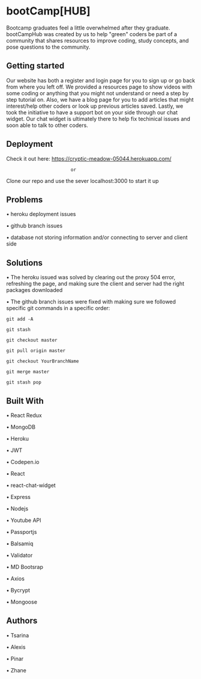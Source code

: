 # bootCamp[HUB]

Bootcamp graduates feel a little overwhelmed after they graduate. bootCampHub was created by us to help "green"
coders be part of a community that shares resources to improve coding, study concepts, and pose questions to the community.

## Getting started

Our website has both a register and login page for you to sign up or go back from where you left off. We provided a resources 
page to show videos with some coding or anything that you might not understand or need a step by step tutorial on. Also, we have a 
blog page for you to add articles that might interest/help other coders or look up previous articles saved. Lastly, we took the initiative 
to have a support bot on your side through our chat widget. Our chat widget is ultimately there to help fix techinical issues and soon 
able to talk to other coders.

## Deployment
Check it out here: https://cryptic-meadow-05044.herokuapp.com/

                            or
                            
                            
Clone our repo and use the sever localhost:3000 to start it up

## Problems
• heroku deployment issues

• github branch issues

• database not storing information and/or connecting to server and client side

## Solutions
• The heroku issued was solved by clearing out the proxy 504 error, refreshing the page, and making sure the client and server had the
right packages downloaded 



• The github branch issues were fixed with making sure we followed specific git commands in a specific order:

    git add -A
    
    git stash
    
    git checkout master
    
    git pull origin master
    
    git checkout YourBranchName
    
    git merge master
    
    git stash pop

## Built With

• React Redux

• MongoDB

• Heroku

• JWT

• Codepen.io

• React

• react-chat-widget

• Express

• Nodejs

• Youtube API

• Passportjs

• Balsamiq

• Validator

• MD Bootsrap

• Axios

• Bycrypt

• Mongoose

## Authors

• Tsarina

• Alexis

• Pinar

• Zhane 

